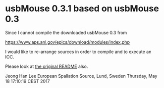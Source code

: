 usbMouse 0.3.1 based on usbMouse 0.3
=================

Since I cannot compile the downloaded usbMouse 0.3 from

https://www.aps.anl.gov/epics/download/modules/index.php

I would like to re-arrange sources in order to compile and
to execute an IOC.

Please look at [the original README](README) also.


Jeong Han Lee
European Spallation Source, Lund, Sweden
Thursday, May 18 17:10:19 CEST 2017
